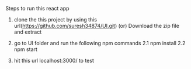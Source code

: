 Steps to run this react app
1. clone the this project by using this url(https://github.com/suresh34874/UI.git)
(or)
Download the zip file and extract

2. go to UI folder and run the following npm commands
	2.1 npm install
	2.2 npm start
	
3. hit this url localhost:3000/ to test	